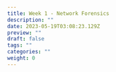 ```yaml
---
title: Week 1 - Network Forensics
description: ""
date: 2023-05-19T03:08:23.129Z
preview: ""
draft: false
tags: ""
categories: ""
weight: 0
---
```

#